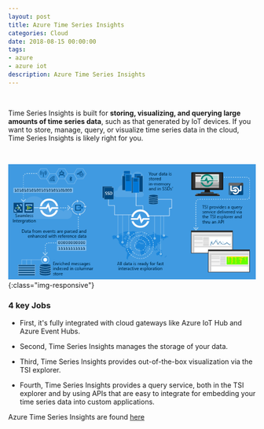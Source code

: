 ```yaml
---
layout: post
title: Azure Time Series Insights
categories: Cloud
date: 2018-08-15 00:00:00
tags:
- azure
- azure iot
description: Azure Time Series Insights 
---
```

<br/>

Time Series Insights is built for **storing, visualizing, and querying large amounts of time series data**, such as that generated by IoT devices. If you want to store, manage, query, or visualize time series data in the cloud, Time Series Insights is likely right for you.            

<br/>

![TimeSeriesInsights](/img/AzureTimeSeriesInsights/time-series-insights-flowchart.jpg){:class="img-responsive"}
<br/>


### 4 key Jobs                       


* First, it's fully integrated with cloud gateways like Azure IoT Hub and Azure Event Hubs.                     

* Second, Time Series Insights manages the storage of your data.             
* Third, Time Series Insights provides out-of-the-box visualization via the TSI explorer.           

* Fourth, Time Series Insights provides a query service, both in the TSI explorer and by using APIs that are easy to integrate for embedding your time series data into custom applications.         

Azure Time Series Insights are found [here](https://docs.microsoft.com/en-us/azure/time-series-insights/time-series-insights-overview)                          


